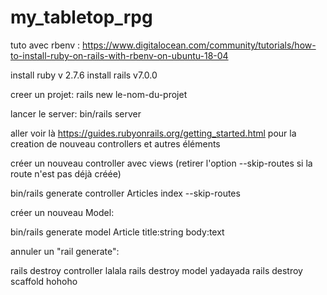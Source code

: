 # my_tabletop_rpg

tuto avec rbenv :
https://www.digitalocean.com/community/tutorials/how-to-install-ruby-on-rails-with-rbenv-on-ubuntu-18-04

install ruby v 2.7.6
install rails v7.0.0

creer un projet:
rails new le-nom-du-projet

lancer le server:
bin/rails server

aller voir là https://guides.rubyonrails.org/getting_started.html
pour la creation de nouveau controllers et autres éléments


créer un nouveau controller avec views (retirer l'option --skip-routes si la route n'est pas déjà créée)

bin/rails generate controller Articles index --skip-routes

créer un nouveau Model: 

bin/rails generate model Article title:string body:text


annuler un "rail generate": 

rails destroy controller lalala
rails destroy model yadayada
rails destroy scaffold hohoho
